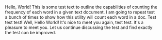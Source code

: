 Hello, World! This is some test text to outline the capabilities of counting the frequency of each word in a given text document. I am going to repeat test a bunch of times to show how this utility will count each word in a doc. Test test test! Well, Hello World! It's nice to meet you again, test test. It's a pleasure to meet you. Let us continue discussing the test and find exactly the test can be improved.